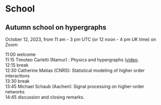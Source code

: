 # School

## Autumn school on hypergraphs
October 12, 2023, from 11 am - 3 pm UTC (or 12 noon - 4 pm UK time) on Zoom:

11:00 welcome <br />
11:15 Timoteo Carletti (Namur) : Physics and hypergraphs  ([video](http://vlado.fmf.uni-lj.si/video/BSnet-Carletti.mp4). <br />
12:15 break <br />
12:30 Catherine Matias (CNRS): Statistical modeling of higher order interactions <br />
13:30 break <br />
13:45 Michael Schaub (Aachen):  Signal processing on higher-order networks <br />
14:45 discussion and closing remarks.


